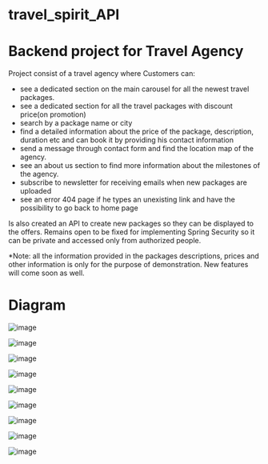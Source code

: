 # travel_spirit_API
<h1>Backend project for Travel Agency</h1>

Project consist of a travel agency where Customers can:
<ul>
  <li>see a dedicated section on the main carousel for all the newest travel packages.
  <li>see a dedicated section for all the travel packages with discount price(on promotion)</li>
  <li>search by a package name or city</li>
  <li>find a detailed information about the price of the package, description, duration etc and can book it by providing his contact information</li>
  <li>send a message through contact form and find the location map of the agency.</li>
  <li>see an about us section to find more information about the milestones of the agency.</li>
  <li>subscribe to newsletter for receiving emails when new packages are uploaded</li>
  <li>see an error 404 page if he types an unexisting link and have the possibility to go back to home page</li>
</ul>

Is also created an API to create new packages so they can be displayed to the offers. Remains open to be fixed for implementing Spring Security
so it can be private and accessed only from authorized people.

*Note: all the information provided in the packages descriptions, prices and other information is only for the purpose of demonstration.
New features will come soon as well.


<h1>Diagram</h1>

![image](https://user-images.githubusercontent.com/17814752/173778468-c3f00902-815c-4c0a-aa21-d6b615109d71.png)

![image](https://user-images.githubusercontent.com/17814752/173955222-5a95b32b-5d3e-4ace-8bc7-a449ce32bc41.png)

![image](https://user-images.githubusercontent.com/17814752/173955319-231cdcc9-74d6-419c-a173-dd8f6260dae5.png)

![image](https://user-images.githubusercontent.com/17814752/173955738-4e907095-255e-4e54-9fdf-74489813e3d8.png)

![image](https://user-images.githubusercontent.com/17814752/173955474-f1778121-079e-42b8-b219-41bdf83b944c.png)

![image](https://user-images.githubusercontent.com/17814752/173955598-dd01b8aa-6487-4ece-bda3-c677211ef84c.png)

![image](https://user-images.githubusercontent.com/17814752/173955819-766e7e03-282f-4610-a3b8-81f06d53fb16.png)

![image](https://user-images.githubusercontent.com/17814752/173955859-d2fe04ba-e3a5-430b-82d9-b81a74f4ad13.png)

![image](https://user-images.githubusercontent.com/17814752/173955879-35924dbb-4d96-4b45-aef9-78046fc7466d.png)




